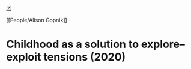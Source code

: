 [🇿](zotero://select/library/items/3Q5KH43E)

[[People/Alison Gopnik]] 
# Childhood as a solution to explore–exploit tensions (2020)

